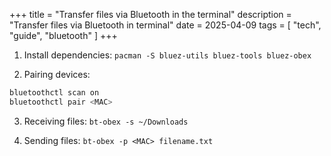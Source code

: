 +++
title = "Transfer files via Bluetooth in the terminal"
description = "Transfer files via Bluetooth in terminal"
date = 2025-04-09
tags = [
    "tech",
    "guide",
	"bluetooth"
]
+++

1. Install dependencies: `pacman -S bluez-utils bluez-tools bluez-obex`

2. Pairing devices:

```sh
bluetoothctl scan on
bluetoothctl pair <MAC>
```

3. Receiving files: `bt-obex -s ~/Downloads`

4. Sending files: `bt-obex -p <MAC> filename.txt`
